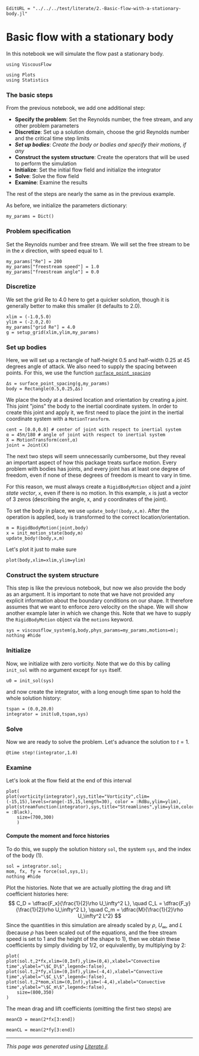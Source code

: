 ```@meta
EditURL = "../../../test/literate/2.-Basic-flow-with-a-stationary-body.jl"
```

# Basic flow with a stationary body
In this notebook we will simulate the flow past a stationary body.

````@example 2.-Basic-flow-with-a-stationary-body
using ViscousFlow
````

````@example 2.-Basic-flow-with-a-stationary-body
using Plots
using Statistics
````

### The basic steps
From the previous notebook, we add one additional step:
* **Specify the problem**: Set the Reynolds number, the free stream, and any other problem parameters
* **Discretize**: Set up a solution domain, choose the grid Reynolds number and the critical time step limits
* ***Set up bodies***: *Create the body or bodies and specify their motions, if any*
* **Construct the system structure**: Create the operators that will be used to perform the simulation
* **Initialize**: Set the initial flow field and initialize the integrator
* **Solve**: Solve the flow field
* **Examine**: Examine the results

The rest of the steps are nearly the same as in the previous example.

As before, we initialize the parameters dictionary:

````@example 2.-Basic-flow-with-a-stationary-body
my_params = Dict()
````

### Problem specification
Set the Reynolds number and free stream. We will set the free stream to be in the $x$ direction, with speed equal to 1.

````@example 2.-Basic-flow-with-a-stationary-body
my_params["Re"] = 200
my_params["freestream speed"] = 1.0
my_params["freestream angle"] = 0.0
````

### Discretize
We set the grid Re to 4.0 here to get a quicker solution, though it is generally
better to make this smaller (it defaults to 2.0).

````@example 2.-Basic-flow-with-a-stationary-body
xlim = (-1.0,5.0)
ylim = (-2.0,2.0)
my_params["grid Re"] = 4.0
g = setup_grid(xlim,ylim,my_params)
````

### Set up bodies
Here, we will set up a rectangle of half-height 0.5 and half-width 0.25
at 45 degrees angle of attack. We also need to supply the spacing between points. For this, we use
the function [`surface_point_spacing`](@ref)

````@example 2.-Basic-flow-with-a-stationary-body
Δs = surface_point_spacing(g,my_params)
body = Rectangle(0.5,0.25,Δs)
````

We place the body at a desired location and orientation by creating a *joint*.
This joint "joins" the body to the inertial coordinate system. In order
to create this joint and apply it, we first need to place the joint in the inertial
coordinate system with a `MotionTransform`.

````@example 2.-Basic-flow-with-a-stationary-body
cent = [0.0,0.0] # center of joint with respect to inertial system
α = 45π/180 # angle of joint with respect to inertial system
X = MotionTransform(cent,α)
joint = Joint(X)
````

The next two steps will seem unnecessarily cumbersome, but they reveal
an important aspect of how this package treats surface motion. Every
problem with bodies has joints, and every joint has at least one degree
of freedom, even if none of these degrees of freedom is meant to vary in time.

For this reason, we must always create a `RigidBodyMotion` object and a
*joint state vector*, `x`, even if there is no motion. In this example,
`x` is just a vector of 3 zeros (describing the angle, x, and y
coordinates of the joint).

To set the body in place, we use `update_body!(body,x,m)`. After the operation is
applied, `body` is transformed to the correct location/orientation.

````@example 2.-Basic-flow-with-a-stationary-body
m = RigidBodyMotion(joint,body)
x = init_motion_state(body,m)
update_body!(body,x,m)
````

Let's plot it just to make sure

````@example 2.-Basic-flow-with-a-stationary-body
plot(body,xlim=xlim,ylim=ylim)
````

### Construct the system structure
This step is like the previous notebook, but now we also provide the body as an argument. It is important
to note that we have not provided any explicit information about the boundary conditions on our shape.
It therefore assumes that we want to enforce zero velocity on the shape. We will show another
example later in which we change this. Note that we have to supply the `RigidBodyMotion`
object via the `motions` keyword.

````@example 2.-Basic-flow-with-a-stationary-body
sys = viscousflow_system(g,body,phys_params=my_params,motions=m);
nothing #hide
````

### Initialize
Now, we initialize with zero vorticity. Note that we do this by calling
`init_sol` with no argument except for `sys` itself.

````@example 2.-Basic-flow-with-a-stationary-body
u0 = init_sol(sys)
````

and now create the integrator, with a long enough time span to hold the whole
solution history:

````@example 2.-Basic-flow-with-a-stationary-body
tspan = (0.0,20.0)
integrator = init(u0,tspan,sys)
````

### Solve
Now we are ready to solve the problem. Let's advance the solution to $t = 1$.

````@example 2.-Basic-flow-with-a-stationary-body
@time step!(integrator,1.0)
````

### Examine
Let's look at the flow field at the end of this interval

````@example 2.-Basic-flow-with-a-stationary-body
plot(
plot(vorticity(integrator),sys,title="Vorticity",clim=(-15,15),levels=range(-15,15,length=30), color = :RdBu,ylim=ylim),
plot(streamfunction(integrator),sys,title="Streamlines",ylim=ylim,color = :Black),
    size=(700,300)
    )
````

#### Compute the moment and force histories
To do this, we supply the solution history `sol`, the system `sys`, and the index
of the body (1).

````@example 2.-Basic-flow-with-a-stationary-body
sol = integrator.sol;
mom, fx, fy = force(sol,sys,1);
nothing #hide
````

Plot the histories. Note that we are actually plotting the drag and lift
coefficient histories here:
$$ C_D = \dfrac{F_x}{\frac{1}{2}\rho U_\infty^2 L}, \quad C_L = \dfrac{F_y}{\frac{1}{2}\rho U_\infty^2 L}, \quad C_m = \dfrac{M}{\frac{1}{2}\rho U_\infty^2 L^2} $$
Since the quantities in this simulation are already scaled by $\rho$, $U_\infty$, and $L$
(because $\rho$ has been scaled out of the equations, and the free stream speed is
set to 1 and the height of the shape to 1), then we obtain these coefficients by
simply dividing by 1/2, or equivalently, by multiplying by 2:

````@example 2.-Basic-flow-with-a-stationary-body
plot(
plot(sol.t,2*fx,xlim=(0,Inf),ylim=(0,4),xlabel="Convective time",ylabel="\$C_D\$",legend=:false),
plot(sol.t,2*fy,xlim=(0,Inf),ylim=(-4,4),xlabel="Convective time",ylabel="\$C_L\$",legend=:false),
plot(sol.t,2*mom,xlim=(0,Inf),ylim=(-4,4),xlabel="Convective time",ylabel="\$C_m\$",legend=:false),
    size=(800,350)
)
````

The mean drag and lift coefficients (omitting the first two steps) are

````@example 2.-Basic-flow-with-a-stationary-body
meanCD = mean(2*fx[3:end])
````

````@example 2.-Basic-flow-with-a-stationary-body
meanCL = mean(2*fy[3:end])
````

---

*This page was generated using [Literate.jl](https://github.com/fredrikekre/Literate.jl).*

